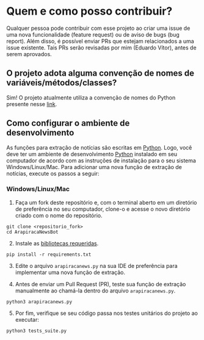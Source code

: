 # Quem e como posso contribuir?
Qualquer pessoa pode contribuir com esse projeto ao criar uma issue de uma nova funcionalidade (feature request) ou de aviso de bugs (bug report). Além disso, é possível enviar PRs que estejam relacionados a uma issue existente. Tais PRs serão revisadas por mim (Eduardo Vítor), antes de serem aprovados.

## O projeto adota alguma convenção de nomes de variáveis/métodos/classes?

Sim! O projeto atualmente utiliza a convenção de nomes do Python presente nesse [link](https://visualgit.readthedocs.io/en/latest/pages/naming_convention.html).

## Como configurar o ambiente de desenvolvimento
As funções para extração de notícias são escritas em [Python](https://www.python.org/). Logo, você deve ter um ambiente de desenvolvimento [Python](https://www.python.org/) instalado em seu computador de acordo com as instruções de instalação para o seu sistema Windows/Linux/Mac. Para adicionar uma nova função de extração de notícias, execute os passos a seguir: 

### Windows/Linux/Mac
1. Faça um fork deste repositório e, com o terminal aberto em um diretório de preferência no seu computador, clone-o e acesse o novo diretório criado com o nome do repositório.
``` console
git clone <repositorio_fork>
cd ArapiracaNewsBot
```

2. Instale as [bibliotecas requeridas](querido-diario/data_collection/requirements-dev.txt).
``` console
pip install -r requirements.txt
```
3. Edite o arquivo ```arapiracanews.py``` na sua IDE de preferência para implementar uma nova função de extração.

4. Antes de enviar um Pull Request (PR), teste sua função de extração manualmente ao chamá-la dentro do arquivo ```arapiracanews.py```.

``` console
python3 arapiracanews.py
```

5. Por fim, verifique se seu código passa nos testes unitários do projeto ao executar:

``` console
python3 tests_suite.py
```